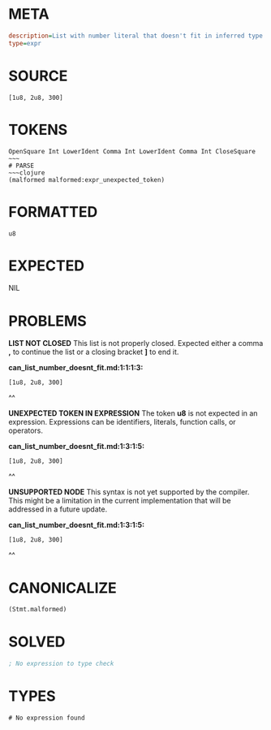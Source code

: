 # META
~~~ini
description=List with number literal that doesn't fit in inferred type
type=expr
~~~
# SOURCE
~~~roc
[1u8, 2u8, 300]
~~~
# TOKENS
~~~text
OpenSquare Int LowerIdent Comma Int LowerIdent Comma Int CloseSquare ~~~
# PARSE
~~~clojure
(malformed malformed:expr_unexpected_token)
~~~
# FORMATTED
~~~roc
u8
~~~
# EXPECTED
NIL
# PROBLEMS
**LIST NOT CLOSED**
This list is not properly closed.
Expected either a comma **,** to continue the list or a closing bracket **]** to end it.

**can_list_number_doesnt_fit.md:1:1:1:3:**
```roc
[1u8, 2u8, 300]
```
^^


**UNEXPECTED TOKEN IN EXPRESSION**
The token **u8** is not expected in an expression.
Expressions can be identifiers, literals, function calls, or operators.

**can_list_number_doesnt_fit.md:1:3:1:5:**
```roc
[1u8, 2u8, 300]
```
  ^^


**UNSUPPORTED NODE**
This syntax is not yet supported by the compiler.
This might be a limitation in the current implementation that will be addressed in a future update.

**can_list_number_doesnt_fit.md:1:3:1:5:**
```roc
[1u8, 2u8, 300]
```
  ^^


# CANONICALIZE
~~~clojure
(Stmt.malformed)
~~~
# SOLVED
~~~clojure
; No expression to type check
~~~
# TYPES
~~~roc
# No expression found
~~~
